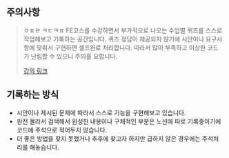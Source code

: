 ## 주의사항

> ㅇㅍㄹ ㅋㄷㅋㅍ FE코스를 수강하면서 부가적으로 나오는 수업별 퀴즈를 스스로 작업해보고 기록하는 공간입니다. 퀴즈 정답이 제공되지 않기에 시안이나 요구사항에 맞춰서 구현하면 셀프완료 처리합니다. 따라서 많이 부족하고 이상한 코드가 난립할 수 있으니 주의를 요합니다.
>
> [강의 링크](https://www.inflearn.com/course/%EB%B6%80%ED%8A%B8%EC%BA%A0%ED%94%84-%ED%94%84%EB%A1%A0%ED%8A%B8%EC%97%94%EB%93%9C-%EA%B3%A0%EB%86%8D%EC%B6%95-%EC%BD%94%EC%8A%A4/dashboard)

## 기록하는 방식

- 시안이나 제시된 문제에 따라서 스스로 기능을 구현해보고 있습니다.
- 완전 몰라서 검색해서 완성한 내용이나 구체적인 부분은 노션에 따로 기록중이기에 코드에 주석으로 적어두지 않습니다.
- 더 좋은 방법을 찾지 못했거나 추후에 찾고자 하지만 급하지 않은 경우에는 주석처리를 해놓습니다.
